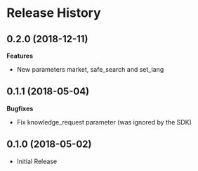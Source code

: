 # Release History

## 0.2.0 (2018-12-11)

**Features**

  - New parameters market, safe_search and set_lang

## 0.1.1 (2018-05-04)

**Bugfixes**

  - Fix knowledge_request parameter (was ignored by the SDK)

## 0.1.0 (2018-05-02)

  - Initial Release
